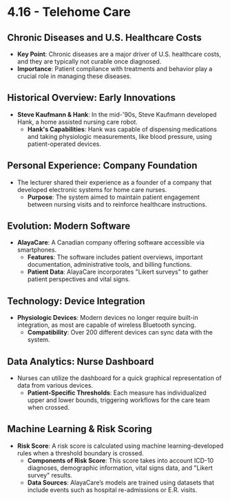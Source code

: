 # 4.16 - Telehome Care

## Chronic Diseases and U.S. Healthcare Costs
- **Key Point**: Chronic diseases are a major driver of U.S. healthcare costs, and they are typically not curable once diagnosed.
- **Importance**: Patient compliance with treatments and behavior play a crucial role in managing these diseases.

## Historical Overview: Early Innovations
- **Steve Kaufmann & Hank**: In the mid-'90s, Steve Kaufmann developed Hank, a home assisted nursing care robot.
  - **Hank's Capabilities**: Hank was capable of dispensing medications and taking physiologic measurements, like blood pressure, using patient-operated devices.

## Personal Experience: Company Foundation
- The lecturer shared their experience as a founder of a company that developed electronic systems for home care nurses.
  - **Purpose**: The system aimed to maintain patient engagement between nursing visits and to reinforce healthcare instructions.

## Evolution: Modern Software
- **AlayaCare**: A Canadian company offering software accessible via smartphones.
  - **Features**: The software includes patient overviews, important documentation, administrative tools, and billing functions.
  - **Patient Data**: AlayaCare incorporates "Likert surveys" to gather patient perspectives and vital signs.

## Technology: Device Integration
- **Physiologic Devices**: Modern devices no longer require built-in integration, as most are capable of wireless Bluetooth syncing.
  - **Compatibility**: Over 200 different devices can sync data with the system.

## Data Analytics: Nurse Dashboard
- Nurses can utilize the dashboard for a quick graphical representation of data from various devices.
  - **Patient-Specific Thresholds**: Each measure has individualized upper and lower bounds, triggering workflows for the care team when crossed.

## Machine Learning & Risk Scoring
- **Risk Score**: A risk score is calculated using machine learning-developed rules when a threshold boundary is crossed.
  - **Components of Risk Score**: This score takes into account ICD-10 diagnoses, demographic information, vital signs data, and "Likert survey" results.
  - **Data Sources**: AlayaCare’s models are trained using datasets that include events such as hospital re-admissions or E.R. visits.
